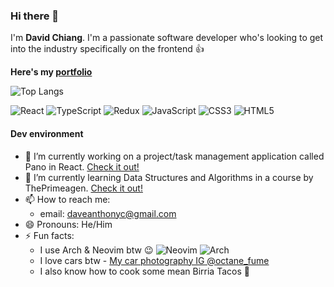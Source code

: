 ### Hi there 👋
I'm **David Chiang**.
I'm a passionate software developer who's looking to get into the industry specifically on the frontend 👍

**Here's my [portfolio](https://david-chiang.netlify.app/)**

![Top Langs](https://github-readme-stats.vercel.app/api/top-langs/?username=daveanthonyc&layout=compact)

![React](https://img.shields.io/badge/react-%2320232a.svg?style=for-the-badge&logo=react&logoColor=%2361DAFB)
![TypeScript](https://img.shields.io/badge/typescript-%23007ACC.svg?style=for-the-badge&logo=typescript&logoColor=white)
![Redux](https://img.shields.io/badge/redux-%23593d88.svg?style=for-the-badge&logo=redux&logoColor=white)
![JavaScript](https://img.shields.io/badge/javascript-%23323330.svg?style=for-the-badge&logo=javascript&logoColor=%23F7DF1E)
![CSS3](https://img.shields.io/badge/css3-%231572B6.svg?style=for-the-badge&logo=css3&logoColor=white)
![HTML5](https://img.shields.io/badge/html5-%23E34F26.svg?style=for-the-badge&logo=html5&logoColor=white)

#### Dev environment


- 🔭 I’m currently working on a project/task management application called Pano in React. [Check it out!](https://github.com/daveanthonyc/Pano)
- 🌱 I’m currently learning Data Structures and Algorithms in a course by ThePrimeagen. [Check it out!](https://github.com/daveanthonyc/Data-Structures-And-Algorithms)
- 📫 How to reach me:
  * email: daveanthonyc@gmail.com
- 😄 Pronouns: He/Him
- ⚡ Fun facts:
  * I use Arch & Neovim btw 😉 ![Neovim](https://img.shields.io/badge/NeoVim-%2357A143.svg?&style=for-the-badge&logo=neovim&logoColor=white)
![Arch](https://img.shields.io/badge/Arch%20Linux-1793D1?logo=arch-linux&logoColor=fff&style=for-the-badge)
  * I love cars btw - [My car photography IG @octane_fume](https://www.instagram.com/octane_fume/)
  * I also know how to cook some mean Birria Tacos 🌮 
